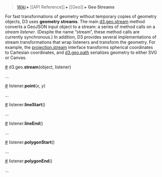 > [Wiki](Home) ▸ [[API Reference]] ▸ [[Geo]] ▸ **Geo Streams**

For fast transformations of geometry without temporary copies of geometry objects, D3 uses **geometry streams**. The main [d3.geo.stream](#wiki-d3_geo_stream) method converts a GeoJSON input object to a stream: a series of method calls on a *stream listener*. (Despite the name “stream”, these method calls are currently synchronous.) In addition, D3 provides several implementations of stream transformations that wrap listeners and transform the geometry. For example, the [projection.stream](Geo-Projections#stream) interface transforms spherical coordinates to Cartesian coordinates, and [d3.geo.path](Geo-Paths) serializes geometry to either SVG or Canvas.

<a name="d3_geo_stream" href="#wiki-d3_geo_stream">#</a> d3.geo.<b>stream</b>(object, listener)

…

<a name="point" href="#wiki-point">#</a> listener.<b>point</b>(<i>x</i>, <i>y</i>)

…

<a name="lineStart" href="#wiki-lineStart">#</a> listener.<b>lineStart</b>()

…

<a name="lineEnd" href="#wiki-lineEnd">#</a> listener.<b>lineEnd</b>()

…

<a name="polygonStart" href="#wiki-polygonStart">#</a> listener.<b>polygonStart</b>()

…

<a name="polygonEnd" href="#wiki-polygonEnd">#</a> listener.<b>polygonEnd</b>()

…

